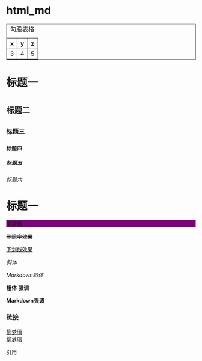 # html_md

<table border="1">
  <caption>勾股表格</caption>
  <tr>
    <th>x</th>
    <th>y</th>
    <th>z</th>
  </tr>
  <tr>
    <td>3</td>
    <td>4</td>
    <td>5</td>
  </tr>
</table>

<h1>标题一<h1>
<h2>标题二<h2>
<h3>标题三<h3>
<h4>标题四<h4>
<h5>标题五<h5>
<h6>标题六<h6>

# 标题一

<p style="background-color:purple">柳梦璃</p>

<del>删除字效果</del>

<ins>下划线效果</ins>

<i>斜体</i>

*Markdown斜体*

<b>粗体</b>
<strong>强调</strong>

**Markdown强调**


### 链接
[柳梦璃](https://baike.baidu.com/item/柳梦璃/3622691?fr=aladdin)  
<a href="https://baike.baidu.com/item/柳梦璃/3622691?fr=aladdin" target="_blank">柳梦璃</a>

引用
>
>
